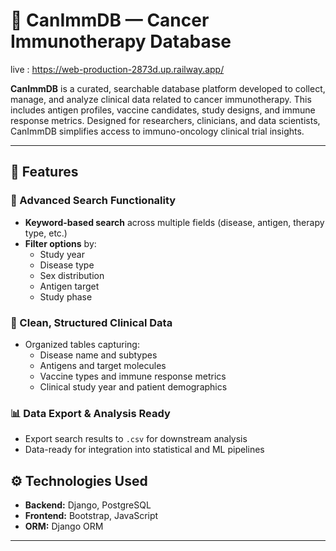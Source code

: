 # 🧬 CanImmDB — Cancer Immunotherapy Database
live : https://web-production-2873d.up.railway.app/

**CanImmDB** is a curated, searchable database platform developed to collect, manage, and analyze clinical data related to cancer immunotherapy. This includes antigen profiles, vaccine candidates, study designs, and immune response metrics. Designed for researchers, clinicians, and data scientists, CanImmDB simplifies access to immuno-oncology clinical trial insights.

---

## 🚀 Features

### 🔎 Advanced Search Functionality
- **Keyword-based search** across multiple fields (disease, antigen, therapy type, etc.)
- **Filter options** by:
  - Study year
  - Disease type
  - Sex distribution
  - Antigen target
  - Study phase

### 📂 Clean, Structured Clinical Data
- Organized tables capturing:
  - Disease name and subtypes
  - Antigens and target molecules
  - Vaccine types and immune response metrics
  - Clinical study year and patient demographics

### 📊 Data Export & Analysis Ready
- Export search results to `.csv` for downstream analysis
- Data-ready for integration into statistical and ML pipelines


## ⚙️ Technologies Used

- **Backend:** Django, PostgreSQL
- **Frontend:** Bootstrap, JavaScript 
- **ORM:** Django ORM


---

